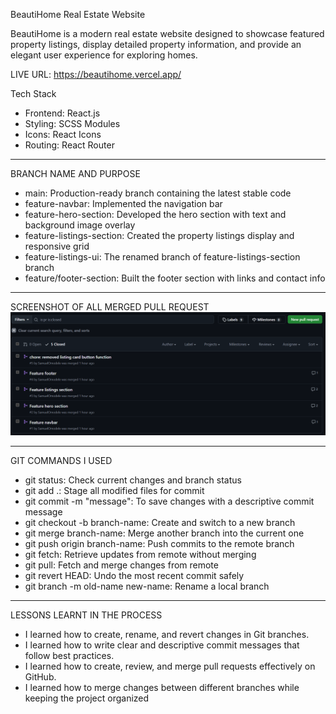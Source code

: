 BeautiHome Real Estate Website

BeautiHome is a modern real estate website designed to showcase featured property listings, display detailed property information, and provide an elegant user experience for exploring homes.

LIVE URL: https://beautihome.vercel.app/

Tech Stack

- Frontend: React.js
- Styling: SCSS Modules
- Icons: React Icons
- Routing: React Router 

------------------------------

BRANCH NAME AND PURPOSE

- main: Production-ready branch containing the latest stable code
- feature-navbar: Implemented the navigation bar
- feature-hero-section: Developed the hero section with text and background image overlay
- feature-listings-section: Created the property listings display and responsive grid
- feature-listings-ui: The renamed branch of feature-listings-section branch
- feature/footer-section: Built the footer section with links and contact info

---------------------------------

SCREENSHOT OF ALL MERGED PULL REQUEST 
![alt text](<Screenshot 2025-10-06 114108.png>)

---------------------------------
GIT COMMANDS I USED
- git status: Check current changes and branch status
- git add .: Stage all modified files for commit
- git commit -m "message": To save changes with a descriptive commit message
- git checkout -b branch-name: Create and switch to a new branch
- git merge branch-name: Merge another branch into the current one
- git push origin branch-name: Push commits to the remote branch
- git fetch: Retrieve updates from remote without merging
- git pull: Fetch and merge changes from remote
- git revert HEAD: Undo the most recent commit safely
- git branch -m old-name new-name: Rename a local branch

--------------------------------
LESSONS LEARNT IN THE PROCESS
- I learned how to create, rename, and revert changes in Git branches.
- I learned how to write clear and descriptive commit messages that follow best practices.
- I learned how to create, review, and merge pull requests effectively on GitHub.
- I learned how to merge changes between different branches while keeping the project organized